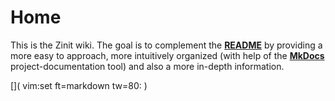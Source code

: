 # Home

This is the Zinit wiki. The goal is to complement the
[**README**](https://github.com/zdharma/zinit/blob/master/README.md) by providing
a more easy to approach, more intuitively organized (with help of the
[**MkDocs**](https://www.mkdocs.org/) project-documentation tool) and also a more
in-depth information.

[]( vim:set ft=markdown tw=80: )
